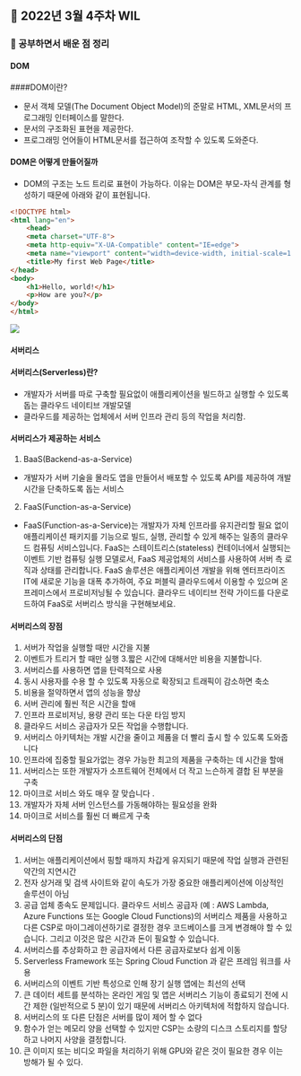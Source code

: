 ## 📆 2022년 3월 4주차 WIL

### 🌱 공부하면서 배운 점 정리

#### DOM

####DOM이란?
 - 문서 객체 모델(The Document Object Model)의 준말로 HTML, XML문서의 프로그래밍 인터페이스를 말한다.
 - 문서의 구조화된 표현을 제공한다.
 - 프로그래밍 언어들이 HTML문서를 접근하여 조작할 수 있도록 도와준다.

#### DOM은 어떻게 만들어질까
 - DOM의 구조는 노드 트리로 표현이 가능하다. 이유는 DOM은 부모-자식 관계를 형성하기 때문에 아래와 같이 표현됩니다.
```html
<!DOCTYPE html>
<html lang="en">
    <head>
    <meta charset="UTF-8">
    <meta http-equiv="X-UA-Compatible" content="IE=edge">
    <meta name="viewport" content="width=device-width, initial-scale=1.0">
    <title>My first Web Page</title>
</head>
<body>
    <h1>Hello, world!</h1>
    <p>How are you?</p>
</body>
</html> 
```
 <img src='https://wit.nts-corp.com/wp-content/uploads/2019/02/-3'>

#### 서버리스 

#### 서버리스(Serverless)란? 
 - 개발자가 서버를 따로 구축할 필요없이 애플리케이션을 빌드하고 실행할 수 있도록 돕는 클라우드 네이티브 개발모델
 - 클라우드를 제공하는 업체에서 서버 인프라 관리 등의 작업을 처리함.

#### 서버리스가 제공하는 서비스
 1. BaaS(Backend-as-a-Service)
 - 개발자가 서버 기술을 몰라도 앱을 만들어서 배포할 수 있도록 API를 제공하여 개발 시간을 단축하도록 돕는 서비스
 2. FaaS(Function-as-a-Service)
 - FaaS(Function-as-a-Service)는 개발자가 자체 인프라를 유지관리할 필요 없이 애플리케이션 패키지를 기능으로 빌드, 실행, 관리할 수 있게 해주는 일종의 클라우드 컴퓨팅 서비스입니다.
FaaS는 스테이트리스(stateless) 컨테이너에서 실행되는 이벤트 기반 컴퓨팅 실행 모델로서, FaaS 제공업체의 서비스를 사용하여 서버 측 로직과 상태를 관리합니다.
FaaS 솔루션은 애플리케이션 개발을 위해 엔터프라이즈 IT에 새로운 기능을 대폭 추가하여, 주요 퍼블릭 클라우드에서 이용할 수 있으며 온프레미스에서 프로비저닝될 수 있습니다. 클라우드 네이티브 전략 가이드를 다운로드하여 FaaS로 서버리스 방식을 구현해보세요.

#### 서버리스의 장점 
1. 서버가 작업을 실행할 때만 시간을 지불
2. 이벤트가 트리거 할 때만 실행
3.짧은 시간에 대해서만 비용을 지불합니다.
4. 서버리스를 사용하면 앱을 탄력적으로 사용
5.  동시 사용자를 수용 할 수 있도록 자동으로 확장되고 트래픽이 감소하면 축소
6. 비용을 절약하면서 앱의 성능을 향상
7. 서버 관리에 훨씬 적은 시간을 할애
8. 인프라 프로비저닝, 용량 관리 또는 다운 타임 방지
9. 클라우드 서비스 공급자가 모든 작업을 수행합니다.
10. 서버리스 아키텍처는 개발 시간을 줄이고 제품을 더 빨리 출시 할 수 있도록 도와줍니다
11. 인프라에 집중할 필요가없는 경우 가능한 최고의 제품을 구축하는 데 시간을 할애
12. 서버리스는 또한 개발자가 소프트웨어 전체에서 더 작고 느슨하게 결합 된 부분을 구축
13. 마이크로 서비스 와도 매우 잘 맞습니다 .
14. 개발자가 자체 서버 인스턴스를 가동해야하는 필요성을 완화
15. 마이크로 서비스를 훨씬 더 빠르게 구축
 
#### 서버리스의 단점
1. 서버는 애플리케이션에서 핑할 때까지 차갑게 유지되기 때문에 작업 실행과 관련된 약간의 지연시간
2. 전자 상거래 및 검색 사이트와 같이 속도가 가장 중요한 애플리케이션에 이상적인 솔루션이 아님
3. 공급 업체 종속도 문제입니다. 클라우드 서비스 공급자 (예 : AWS Lambda, Azure Functions 또는 Google Cloud Functions)의 서버리스 제품을 사용하고 다른 CSP로 마이그레이션하기로 결정한 경우 코드베이스를 크게 변경해야 할 수 있습니다. 그리고 이것은 많은 시간과 돈이 필요할 수 있습니다.
4. 서버리스를 추상화하고 한 공급자에서 다른 공급자로보다 쉽게 이동
5. Serverless Framework 또는 Spring Cloud Function 과 같은 프레임 워크를 사용
6. 서버리스의 이벤트 기반 특성으로 인해 장기 실행 앱에는 최선의 선택
7. 큰 데이터 세트를 분석하는 온라인 게임 및 앱은 서버리스 기능이 종료되기 전에 시간 제한 (일반적으로 5 분)이 있기 때문에 서버리스 아키텍처에 적합하지 않습니다.
8. 서버리스의 또 다른 단점은 서버를 많이 제어 할 수 없다
9. 함수가 얻는 메모리 양을 선택할 수 있지만 CSP는 소량의 디스크 스토리지를 할당하고 나머지 사양을 결정합니다.
10. 큰 이미지 또는 비디오 파일을 처리하기 위해 GPU와 같은 것이 필요한 경우 이는 방해가 될 수 있다.

